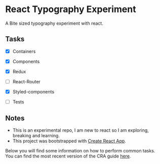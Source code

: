 # React Typography Experiment

A Bite sized typography experiment with react.


## Tasks

- [x] Containers
- [x] Components
- [x] Redux
- [ ] React-Router
- [x] Styled-components
- [ ] Tests


## Notes

- This is an experimental repo, I am new to react so I am exploring, breaking and learning.
- This project was bootstrapped with [Create React App](https://github.com/facebookincubator/create-react-app).

Below you will find some information on how to perform common tasks.<br>
You can find the most recent version of the CRA guide [here](https://github.com/facebookincubator/create-react-app/blob/master/packages/react-scripts/template/README.md).
